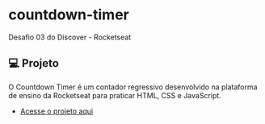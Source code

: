 # countdown-timer
Desafio 03 do Discover - Rocketseat

## 💻 Projeto

O Countdown Timer é um contador regressivo desenvolvido na plataforma de ensino da Rocketseat para praticar HTML, CSS e JavaScript.

- [Acesse o projeto aqui](https://thiagorodriguesdutra.github.io/countdown-timer/)
